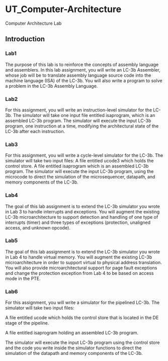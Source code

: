 # UT_Computer-Architecture
Computer Architecture Lab

## Introduction

### Lab1
The purpose of this lab is to reinforce the concepts of assembly language and assemblers. In this lab assignment, you will write an LC-3b Assembler, whose job will be to translate assembly language source code into the machine language (ISA) of the LC-3b. You will also write a program to solve a problem in the LC-3b Assembly Language.

### Lab2
For this assignment, you will write an instruction-level simulator for the LC-3b. The simulator will take one input file entitled isaprogram, which is an assembled LC-3b program.
The simulator will execute the input LC-3b program, one instruction at a time, modifying the architectural state of the LC-3b after each instruction.

### Lab3
For this assignment, you will write a cycle-level simulator for the LC-3b. The simulator will take two input files:
A file entitled ucode3 which holds the control store.
A file entitled isaprogram which is an assembled LC-3b program.
The simulator will execute the input LC-3b program, using the microcode to direct the simulation of the microsequencer, datapath, and memory components of the LC-3b.

### Lab4
The goal of this lab assignment is to extend the LC-3b simulator you wrote in Lab 3 to handle interrupts and exceptions. You will augment the existing LC-3b microarchitecture to support detection and handling of one type of interrupts (timer) and three types of exceptions (protection, unaligned access, and unknown opcode).

### Lab5
The goal of this lab assignment is to extend the LC-3b simulator you wrote in Lab 4 to handle virtual memory. You will augment the existing LC-3b microarchitecture in order to support virtual to physical address translation. You will also provide microarchitectural support for page fault exceptions and change the protection exception from Lab 4 to be based on access mode in the PTE.

### Lab6
For this assignment, you will write a simulator for the pipelined LC-3b. The simulator will take two input files:

A file entitled ucode which holds the control store that is located in the DE stage of the pipeline.

A file entitled isaprogram holding an assembled LC-3b program.

The simulator will execute the input LC-3b program using the control store and the code you write inside the simulator functions to direct the simulation of the datapath and memory components of the LC-3b.

